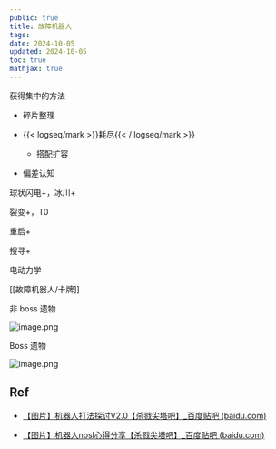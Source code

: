 ```yaml
---
public: true
title: 故障机器人
tags:
date: 2024-10-05
updated: 2024-10-05
toc: true
mathjax: true
---
```


获得集中的方法

  + 碎片整理

  + {{< logseq/mark >}}耗尽{{< / logseq/mark >}}

    + 搭配扩容

  + 偏差认知

球状闪电+，冰川+

裂变+，T0

重启+

搜寻+

电动力学

[[故障机器人/卡牌]]

非 boss 遗物

![image.png](/assets/image_1694217430304_0.png)

Boss 遗物

![image.png](/assets/image_1694217449985_0.png)



## Ref

  + [【图片】机器人打法探讨V2.0【杀戮尖塔吧】_百度贴吧 (baidu.com)](https://tieba.baidu.com/p/7908933520?see_lz=1)

  + [【图片】机器人nosl心得分享【杀戮尖塔吧】_百度贴吧 (baidu.com)](https://tieba.baidu.com/p/8589152854?see_lz=1)
